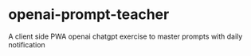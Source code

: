 # openai-prompt-teacher
A client side PWA openai chatgpt exercise to master prompts with daily notification
